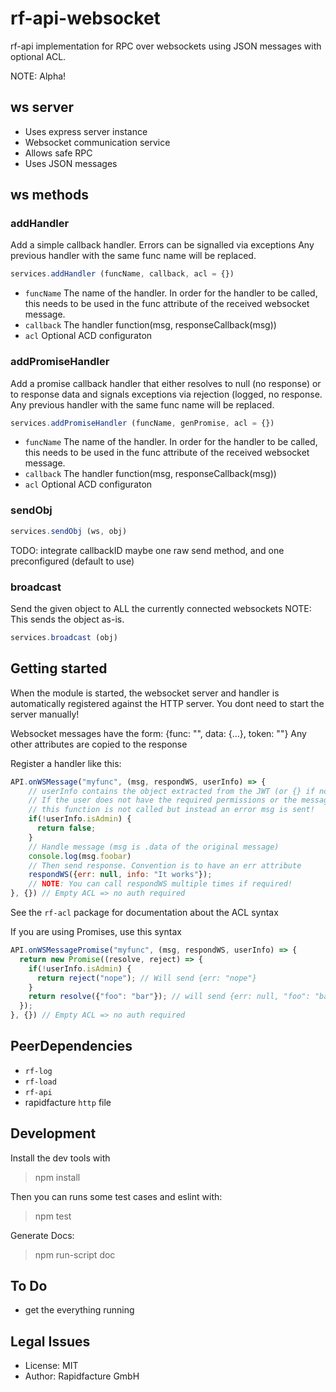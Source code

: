 # rf-api-websocket

rf-api implementation for RPC over websockets using JSON messages with optional ACL.

NOTE: Alpha!

##  ws server
* Uses express server instance
* Websocket communication service
* Allows safe RPC
* Uses JSON messages

## ws methods

### addHandler
Add a simple callback handler.
Errors can be signalled via exceptions
Any previous handler with the same func name will be replaced.
```js
services.addHandler (funcName, callback, acl = {})
```
* `funcName` The name of the handler. In order for the handler to be called, this needs to be used
in the func attribute of the received websocket message.
* `callback` The handler function(msg, responseCallback(msg))
* `acl` Optional ACD configuraton

### addPromiseHandler
Add a promise callback handler that either resolves to null (no response) or to
response data and signals exceptions via rejection (logged, no response.
Any previous handler with the same func name will be replaced.
```js
services.addPromiseHandler (funcName, genPromise, acl = {})
```
* `funcName` The name of the handler. In order for the handler to be called, this needs to be used
in the func attribute of the received websocket message.
* `callback` The handler function(msg, responseCallback(msg))
* `acl` Optional ACD configuraton

### sendObj
```js
services.sendObj (ws, obj)
```
TODO: integrate callbackID
maybe one raw send method, and one preconfigured (default to use)

### broadcast
Send the given object to ALL the currently connected websockets
NOTE: This sends the object as-is.
```js
services.broadcast (obj)
```

## Getting started

When the module is started, the websocket server and handler is automatically
registered against the HTTP server. You dont need to start the server manually!

Websocket messages have the form:
{func: "<function>", data: {...}, token: "<optional JWT token>"}
Any other attributes are copied to the response

Register a handler like this:
```js
API.onWSMessage("myfunc", (msg, respondWS, userInfo) => {
    // userInfo contains the object extracted from the JWT (or {} if no token was supplied)
    // If the user does not have the required permissions or the message is malformed,
    // this function is not called but instead an error msg is sent!
    if(!userInfo.isAdmin) {
      return false;
    }
    // Handle message (msg is .data of the original message)
    console.log(msg.foobar)
    // Then send response. Convention is to have an err attribute
    respondWS({err: null, info: "It works"});
    // NOTE: You can call respondWS multiple times if required!
}, {}) // Empty ACL => no auth required
```

See the `rf-acl` package for documentation about the ACL syntax

If you are using Promises, use this syntax
```js
API.onWSMessagePromise("myfunc", (msg, respondWS, userInfo) => {
  return new Promise((resolve, reject) => {
    if(!userInfo.isAdmin) {
      return reject("nope"); // Will send {err: "nope"}
    }
    return resolve({"foo": "bar"}); // will send {err: null, "foo": "bar"}
  });
}, {}) // Empty ACL => no auth required
```

## PeerDependencies
* `rf-log`
* `rf-load`
* `rf-api`
* rapidfacture `http` file

## Development

Install the dev tools with
> npm install

Then you can runs some test cases and eslint with:
> npm test

Generate Docs:
> npm run-script doc

## To Do
* get the everything running

## Legal Issues
* License: MIT
* Author: Rapidfacture GmbH
